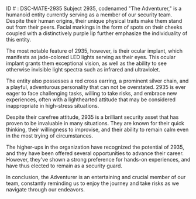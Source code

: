 ID # : DSC-MATE-2935
Subject 2935, codenamed "The Adventurer," is a humanoid entity currently serving as a member of our security team. Despite their human origins, their unique physical traits make them stand out from their peers. Facial markings in the form of spots on their cheeks coupled with a distinctively purple lip further emphasize the individuality of this entity.

The most notable feature of 2935, however, is their ocular implant, which manifests as jade-colored LED lights serving as their eyes. This ocular implant grants them exceptional vision, as well as the ability to see otherwise invisible light spectra such as infrared and ultraviolet.

The entity also possesses a red cross earring, a prominent silver chain, and a playful, adventurous personality that can not be overstated. 2935 is ever eager to face challenging tasks, willing to take risks, and embrace new experiences, often with a lighthearted attitude that may be considered inappropriate in high-stress situations.

Despite their carefree attitude, 2935 is a brilliant security asset that has proven to be invaluable in many situations. They are known for their quick thinking, their willingness to improvise, and their ability to remain calm even in the most trying of circumstances.

The higher-ups in the organization have recognized the potential of 2935, and they have been offered several opportunities to advance their career. However, they've shown a strong preference for hands-on experiences, and have thus elected to remain as a security guard.

In conclusion, the Adventurer is an entertaining and crucial member of our team, constantly reminding us to enjoy the journey and take risks as we navigate through our endeavors.